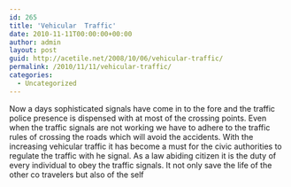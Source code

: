 ```yaml
---
id: 265
title: 'Vehicular  Traffic'
date: 2010-11-11T00:00:00+00:00
author: admin
layout: post
guid: http://acetile.net/2008/10/06/vehicular-traffic/
permalink: /2010/11/11/vehicular-traffic/
categories:
  - Uncategorized
---
```

Now a days sophisticated signals have come in to the fore and the traffic police presence is dispensed with at most of the crossing points. Even when the traffic signals are not working we have to adhere to the traffic rules of crossing the roads which will avoid the accidents. With the increasing vehicular traffic it has become a must for the civic authorities to regulate the traffic with he signal. As a law abiding citizen it is the duty of every individual to obey the traffic signals. It not only save the life of the other co travelers but also of the self